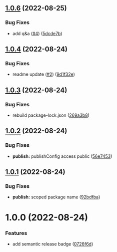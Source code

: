 ## [1.0.6](https://github.com/hoganb/semantic-release/compare/v1.0.5...v1.0.6) (2022-08-25)


### Bug Fixes

* add q&a ([#4](https://github.com/hoganb/semantic-release/issues/4)) ([5dcde7b](https://github.com/hoganb/semantic-release/commit/5dcde7bc69a2424b2c4d2f1c1adcc71b25b8db0c))

## [1.0.4](https://github.com/hoganb/semantic-release/compare/v1.0.3...v1.0.4) (2022-08-24)


### Bug Fixes

* readme update ([#2](https://github.com/hoganb/semantic-release/issues/2)) ([9d1f32e](https://github.com/hoganb/semantic-release/commit/9d1f32e939977eea2702e401aa1c50fe8ddeade3))

## [1.0.3](https://github.com/hoganb/semantic-release/compare/v1.0.2...v1.0.3) (2022-08-24)


### Bug Fixes

* rebuild package-lock.json ([269a3b8](https://github.com/hoganb/semantic-release/commit/269a3b80beb618808edfa0dccf8399a010b73383))

## [1.0.2](https://github.com/hoganb/semantic-release/compare/v1.0.1...v1.0.2) (2022-08-24)


### Bug Fixes

* **publish:** publishConfig access public ([56e7453](https://github.com/hoganb/semantic-release/commit/56e7453134a8bcc045312c65d3a8dd19118364b7))

## [1.0.1](https://github.com/hoganb/semantic-release/compare/v1.0.0...v1.0.1) (2022-08-24)


### Bug Fixes

* **publish:** scoped package name ([92bdfba](https://github.com/hoganb/semantic-release/commit/92bdfbafc06ca9d0700638a2421056580410f778))

# 1.0.0 (2022-08-24)


### Features

* add semantic release badge ([0726f6d](https://github.com/hoganb/semantic-release/commit/0726f6d54e29e9d0d2f4bc2b86b9f54f250af81b))

